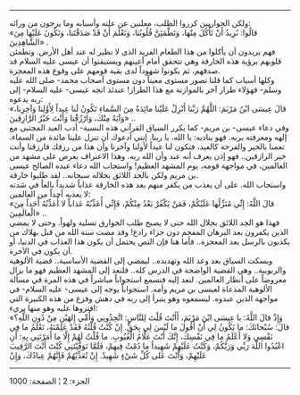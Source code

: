 ------------------------------------------------------------------------

ولكن الحواريين كرروا الطلب، معلنين عن علته وأسبابه وما يرجون من ورائه:  
«قالُوا: نُرِيدُ أَنْ نَأْكُلَ مِنْها، وَتَطْمَئِنَّ قُلُوبُنا، وَنَعْلَمَ أَنْ قَدْ صَدَقْتَنا، وَنَكُونَ
عَلَيْها مِنَ الشَّاهِدِينَ» .  
فهم يريدون أن يأكلوا من هذا الطعام الفريد الذي لا نظير له عند أهل الأرض.
وتطمئن قلوبهم برؤية هذه الخارقة وهي تتحقق أمام أعينهم ويستيقنوا أن عيسى
عليه السلام قد صدقهم، ثم يكونوا شهوداً لدى بقية قومهم على وقوع هذه
المعجزة.  
وكلها أسباب كما قلنا تصور مستوى معيناً دون مستوى أصحاب محمد- صلى الله
عليه وسلم- فهؤلاء طراز آخر بالموازنة مع هذا الطراز! عندئذ اتجه عيسى-
عليه السلام- إلى ربه يدعوه:  
«قالَ عِيسَى ابْنُ مَرْيَمَ: اللَّهُمَّ رَبَّنا أَنْزِلْ عَلَيْنا مائِدَةً مِنَ السَّماءِ تَكُونُ لَنا عِيداً
لِأَوَّلِنا وَآخِرِنا، وَآيَةً مِنْكَ، وَارْزُقْنا وَأَنْتَ خَيْرُ الرَّازِقِينَ» ..  
وفي دعاء عيسى- بن مريم- كما يكرر السياق القرآني هذه النسبة- أدب العبد
المجتبى مع إلهه ومعرفته بربه. فهو يناديه: يا الله. يا ربنا. إنني أدعوك
أن تنزل علينا مائدة من السماء، تعمنا بالخير والفرحة كالعيد، فتكون لنا
عيداً لأولنا وآخرنا وأن هذا من رزقك فارزقنا وأنت خير الرازقين.. فهو إذن
يعرف أنه عبد وأن الله ربه. وهذا الاعتراف يعرض على مشهد من العالمين، في
مواجهة قومه، يوم المشهد العظيم! واستجاب الله دعاء عبده الصالح عيسى بن
مريم ولكن بالجد اللائق بجلاله سبحانه.. لقد طلبوا خارقة.  
واستجاب الله. على أن يعذب من يكفر منهم بعد هذه الخارقة عذاباً شديداً بالغاً
في شدته لا يعذبه أحداً من العالمين:  
«قالَ اللَّهُ: إِنِّي مُنَزِّلُها عَلَيْكُمْ، فَمَنْ يَكْفُرْ بَعْدُ مِنْكُمْ، فَإِنِّي أُعَذِّبُهُ عَذاباً لا
أُعَذِّبُهُ أَحَداً مِنَ الْعالَمِينَ» ..  
فهذا هو الجد اللائق بجلال الله حتى لا يصبح طلب الخوارق تسلية ولهواً. وحتى
لا يمضي الذين يكفرون بعد البرهان المفحم دون جزاء رادع! وقد مضت سنة الله
من قبل بهلاك من يكذبون بالرسل بعد المعجزة.. فأما هنا فإن النص يحتمل أن
يكون هذا العذاب في الدنيا، أو أن يكون في الآخرة.  
ويسكت السياق بعد وعد الله وتهديده.. ليمضي إلى القضية الأساسية.. قضية
الألوهية والربوبية.. وهي القضية الواضحة في الدرس كله.. فلنعد إلى المشهد
العظيم فهو ما يزال معروضاً على أنظار العالمين. لنعد إليه فنسمع استجواباً
مباشراً في هذه المرة في مسألة الألوهية المدعاة لعيسى بن مريم وأمه.
استجواباً يوجه إلى عيسى- عليه السلام- في مواجهة الذين عبدوه. ليسمعوه وهو
يتبرأ إلى ربه في دهش وفزع من هذه الكبيرة التي افتروها عليه وهو منها
بريء:  
«وَإِذْ قالَ اللَّهُ: يا عِيسَى ابْنَ مَرْيَمَ، أَأَنْتَ قُلْتَ لِلنَّاسِ: اتَّخِذُونِي وَأُمِّي إِلهَيْنِ مِنْ
دُونِ اللَّهِ؟ قالَ: سُبْحانَكَ: ما يَكُونُ لِي أَنْ أَقُولَ ما لَيْسَ لِي بِحَقٍّ. إِنْ كُنْتُ قُلْتُهُ فَقَدْ
عَلِمْتَهُ، تَعْلَمُ ما فِي نَفْسِي وَلا أَعْلَمُ ما فِي نَفْسِكَ، إِنَّكَ أَنْتَ عَلَّامُ الْغُيُوبِ. ما قُلْتُ
لَهُمْ إِلَّا ما أَمَرْتَنِي بِهِ: أَنِ اعْبُدُوا اللَّهَ رَبِّي وَرَبَّكُمْ، وَكُنْتُ عَلَيْهِمْ شَهِيداً ما دُمْتُ
فِيهِمْ، فَلَمَّا تَوَفَّيْتَنِي كُنْتَ أَنْتَ الرَّقِيبَ عَلَيْهِمْ، وَأَنْتَ عَلى كُلِّ شَيْءٍ شَهِيدٌ. إِنْ تُعَذِّبْهُمْ
فَإِنَّهُمْ عِبادُكَ، وَإِنْ

------------------------------------------------------------------------

الجزء: 2 ¦ الصفحة: 1000
